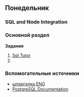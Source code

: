 ## Понедельник

### SQL and Node Integration
### Основной раздел

**Задания**
1. [Sql Tutor](https://spicy-chipmunk-82.localtunnel.me/)
2. 


### Вспомогательные источники

- [шпаргалка ENG](https://www.w3schools.com/nodejs/nodejs_mysql_insert.asp)
- [PostgreSQL Documentation](https://www.postgresql.org/docs/)
